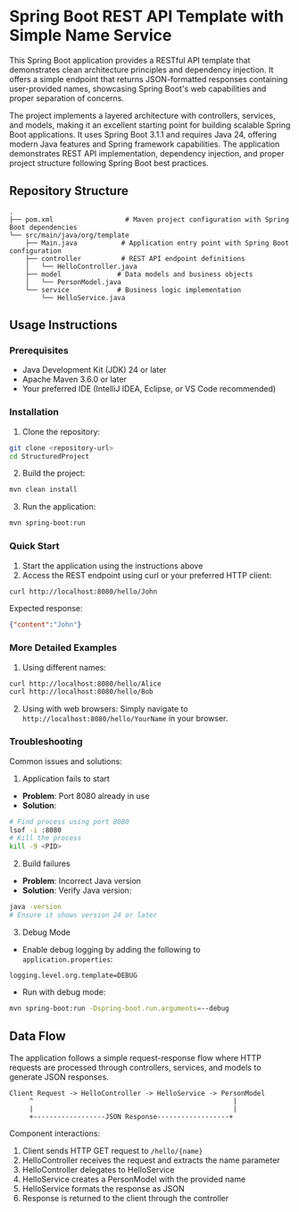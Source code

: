 # Spring Boot REST API Template with Simple Name Service

This Spring Boot application provides a RESTful API template that demonstrates clean architecture principles and dependency injection. It offers a simple endpoint that returns JSON-formatted responses containing user-provided names, showcasing Spring Boot's web capabilities and proper separation of concerns.

The project implements a layered architecture with controllers, services, and models, making it an excellent starting point for building scalable Spring Boot applications. It uses Spring Boot 3.1.1 and requires Java 24, offering modern Java features and Spring framework capabilities. The application demonstrates REST API implementation, dependency injection, and proper project structure following Spring Boot best practices.

## Repository Structure
```
.
├── pom.xml                  # Maven project configuration with Spring Boot dependencies
└── src/main/java/org/template
    ├── Main.java           # Application entry point with Spring Boot configuration
    ├── controller          # REST API endpoint definitions
    │   └── HelloController.java
    ├── model              # Data models and business objects
    │   └── PersonModel.java
    └── service            # Business logic implementation
        └── HelloService.java
```

## Usage Instructions
### Prerequisites
- Java Development Kit (JDK) 24 or later
- Apache Maven 3.6.0 or later
- Your preferred IDE (IntelliJ IDEA, Eclipse, or VS Code recommended)

### Installation

1. Clone the repository:
```bash
git clone <repository-url>
cd StructuredProject
```

2. Build the project:
```bash
mvn clean install
```

3. Run the application:
```bash
mvn spring-boot:run
```

### Quick Start

1. Start the application using the instructions above
2. Access the REST endpoint using curl or your preferred HTTP client:

```bash
curl http://localhost:8080/hello/John
```

Expected response:
```json
{"content":"John"}
```

### More Detailed Examples

1. Using different names:
```bash
curl http://localhost:8080/hello/Alice
curl http://localhost:8080/hello/Bob
```

2. Using with web browsers:
Simply navigate to `http://localhost:8080/hello/YourName` in your browser.

### Troubleshooting

Common issues and solutions:

1. Application fails to start
- **Problem**: Port 8080 already in use
- **Solution**: 
```bash
# Find process using port 8080
lsof -i :8080
# Kill the process
kill -9 <PID>
```

2. Build failures
- **Problem**: Incorrect Java version
- **Solution**: Verify Java version:
```bash
java -version
# Ensure it shows version 24 or later
```

3. Debug Mode
- Enable debug logging by adding the following to `application.properties`:
```properties
logging.level.org.template=DEBUG
```
- Run with debug mode:
```bash
mvn spring-boot:run -Dspring-boot.run.arguments=--debug
```

## Data Flow
The application follows a simple request-response flow where HTTP requests are processed through controllers, services, and models to generate JSON responses.

```ascii
Client Request -> HelloController -> HelloService -> PersonModel
     ^                                                  |
     |                                                  |
     +------------------JSON Response------------------+
```

Component interactions:
1. Client sends HTTP GET request to `/hello/{name}`
2. HelloController receives the request and extracts the name parameter
3. HelloController delegates to HelloService
4. HelloService creates a PersonModel with the provided name
5. HelloService formats the response as JSON
6. Response is returned to the client through the controller